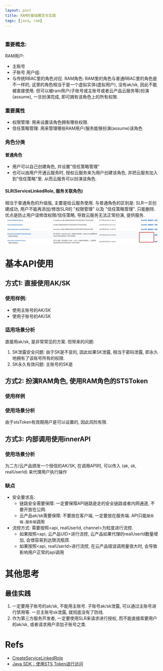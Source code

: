 ```yaml
---
layout: post
title: RAM的基础概念与实践
tags: [java, ram]
---
```


# 
### 重要概念: 

RAM用户:
- 主账号
- 子账号
用户组: 
- 与传统RBAC里的角色对应.
RAM角色: 
RAM里的角色与普通RBAC里的角色是不一样的, 这里的角色相当于是一个虚拟实体(虚拟用户), 没有ak/sk, 因此不能被直接使用. 
但可以被ram用户(子账号或主账号或者云产品云服务等)扮演(assume), 一旦扮演完成, 即可拥有该角色上的所有权限.

### 重要属性
- 权限管理: 用来设置该角色拥有哪些权限.
- 信任策略管理: 用来管理哪些RAM用户/服务能够扮演(assume)该角色

### 角色分类
#### 普通角色
- 用户可以自己创建角色, 并设置"信任策略管理"
- 也可以由用户开通云服务时, 授权云服务来为用户创建该角色, 并把云服务加入到"信任策略"里. 从而云服务可以扮演该角色.

#### SLR(ServiceLinkedRole, 服务关联角色)
相当于普通角色的升级版, 主要是给云服务使用. 
与普通角色的区别是: SLR一旦创建成功, 用户不能再添加/修改SLR的 "权限管理" 以及 "信任策略管理". 只能删除. 
优点是防止用户误修改权限/信任策略, 导致云服务无法正常扮演, 提供服务.
![img.png](img.png)

# 基本API使用
## 方式1: 直接使用AK/SK
### 使用样例: 
- 使用主账号的AK/SK
- 使用子账号的AK/SK 

### 适用场景分析
直接用ak/sk, 是非常常见的方案. 但带来的问题: 
1. SK泄露安全问题: 由于SK是不变的, 因此如果SK泄露, 相当于密码泄露, 即永久地拥有了该账号所有的权限.
2. SK永久有效问题: 主账号的SK是

## 方式2: 扮演RAM角色, 使用RAM角色的STSToken

### 使用样例

### 使用场景分析
由于stsToken有效期用户是可以设置的, 因此风险有限.


## 方式3: 内部调用使用innerAPI

### 使用场景分析
为二方/云产品颁发一个授信的AK/SK, 在调用API时, 可以传入 (ak, sk, realUserId) 来代理用户执行操作

### 缺点
- 安全要求高: 
  - 链路安全需要保障: 一定要保障API链路是走的安全链路或者内网通道, 不要开放在公网.
  - 云产品ak/sk需要保障: 不要放在客户端, 一定要放在服务端. API只能`服务端-服务端`调用
- 流控方式: 需要按照<api, realUserId, channel>为粒度进行流控.
  - 如果按照<api, 云产品UID>进行流控, 云产品如果代理的realUserId数量增加, 会很容易到达限流瓶颈. 
  - 如果按照<api, realUserId>进行流控, 在云产品错误调用量很大时, 会导致影响用户正常的api调用


# 其他思考
## 最佳实践
1. 一定要用子账号的ak/sk, 不能用主账号. 子账号ak/sk泄露, 可以通过主账号进行禁用等. 一旦主账号sk泄露, 就彻底没有了防线.
2. 作为第三方服务开发者, 一定要使用SLR来请求进行授权, 而不能直接索要用户的ak/sk, 或者请求用户添加子账号之类.

# Refs
- [CreateServiceLinkedRole](https://next.api.aliyun.com/document/Rds/2014-08-15/CreateServiceLinkedRole)
- [Java SDK：使用STS Token进行访问](https://developer.aliyun.com/ask/213942?spm=5176.21213303.J_6704733920.26.5c103eda7AvbNH&scm=20140722.S_community%40%40%E9%97%AE%E7%AD%94%40%40213942._.ID_community%40%40%E9%97%AE%E7%AD%94%40%40213942-RL_sts%20token-LOC_main-OR_ser-V_2-P0_6)




